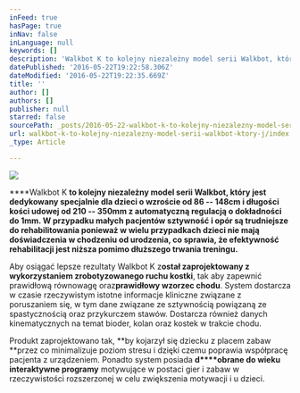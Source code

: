```yaml
---
inFeed: true
hasPage: true
inNav: false
inLanguage: null
keywords: []
description: 'Walkbot K to kolejny niezależny model serii Walkbot, który jest dedykowany specjalnie dla dzieci o wzroście od 86 – 148cm i długości kości udowej od 210 – 350mm z automatyczną regulacją o dokładności do 1mm. W przypadku małych pacjentów sztywność i opór są trudniejsze do rehabilitowania ponieważ w wielu przypadkach dzieci nie mają doświadczenia w chodzeniu od urodzenia, co sprawia, że efektywność rehabilitacji jest niższa pomimo dłuższego trwania treningu. '
datePublished: '2016-05-22T19:22:58.306Z'
dateModified: '2016-05-22T19:22:35.669Z'
title: ''
author: []
authors: []
publisher: null
starred: false
sourcePath: _posts/2016-05-22-walkbot-k-to-kolejny-niezalezny-model-serii-walkbot-ktory-j.md
url: walkbot-k-to-kolejny-niezalezny-model-serii-walkbot-ktory-j/index.html
_type: Article

---
```

![](https://the-grid-user-content.s3-us-west-2.amazonaws.com/18da3e04-33f9-4a29-ab03-874ce3ba159e.jpg)

****Walkbot K **to kolejny niezależny model serii Walkbot, który jest dedykowany specjalnie dla dzieci o wzroście od 86 -- 148cm i długości kości udowej od 210 -- 350mm z automatyczną regulacją o dokładności do 1mm. W przypadku małych pacjentów sztywność i opór są trudniejsze do rehabilitowania ponieważ w wielu przypadkach dzieci nie mają doświadczenia w chodzeniu od urodzenia, co sprawia, że efektywność rehabilitacji jest niższa pomimo dłuższego trwania treningu.**

Aby osiągać lepsze rezultaty Walkbot K z**ostał zaprojektowany z wykorzystaniem zrobotyzowanego ruchu kostki**, tak aby zapewnić prawidłową równowagę oraz**prawidłowy wzorzec chodu**. System dostarcza w czasie rzeczywistym istotne informacje kliniczne związane z poruszaniem się, w tym dane związane ze sztywnością powiązaną ze spastycznością oraz przykurczem stawów. Dostarcza również danych kinematycznych na temat bioder, kolan oraz kostek w trakcie chodu.

Produkt zaprojektowano tak, **by kojarzył się dziecku z placem zabaw **przez co minimalizuje poziom stresu i dzięki czemu poprawia współpracę pacjenta z urządzeniem. Ponadto system posiada **d****obrane do wieku interaktywne programy** motywujące w postaci gier i zabaw w rzeczywistości rozszerzonej w celu zwiększenia motywacji i u dzieci.